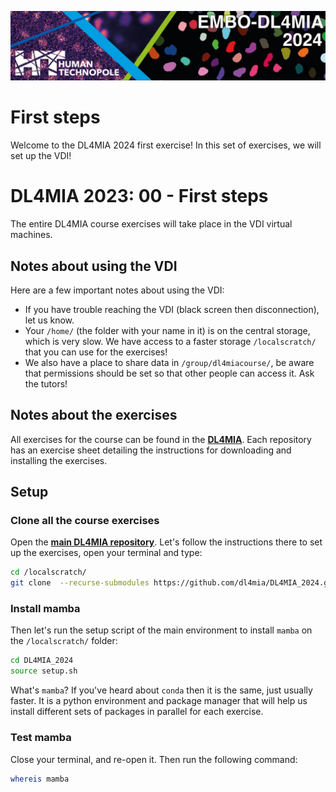 ![Banner](https://raw.githubusercontent.com/dl4mia/.github/2024/img/DL4MIA_banner_2024.png)



# First steps


Welcome to the DL4MIA 2024 first exercise! In this set of exercises, we will set up the VDI!

# DL4MIA 2023: 00 - First steps


The entire DL4MIA course exercises will take place in the VDI virtual machines. 

## Notes about using the VDI

Here are a few important notes about using the VDI:

- If you have trouble reaching the VDI (black screen then disconnection), let us know.
- Your `/home/` (the folder with your name in it) is on the central storage, which is very slow. We have access to a faster storage `/localscratch/` that you can use for the exercises!
- We also have a place to share data in `/group/dl4miacourse/`, be aware that permissions should be set so that other people can access it. Ask the tutors!


## Notes about the exercises

All exercises for the course can be found in the [**DL4MIA**](https://github.com/dl4mia/DL4MIA_2024/tree/main). Each repository has an exercise sheet detailing the instructions for downloading and installing the exercises.


## Setup


### Clone all the course exercises

Open the [**main DL4MIA repository**](https://github.com/dl4mia/DL4MIA_2024/tree/main). Let's follow the instructions there to set up the exercises,
open your terminal and type:

```bash
cd /localscratch/
git clone  --recurse-submodules https://github.com/dl4mia/DL4MIA_2024.git
```

### Install mamba

Then let's run the setup script of the main environment to install `mamba` on the `/localscratch/` folder:

```bash
cd DL4MIA_2024
source setup.sh
```

What's `mamba`? If you've heard about `conda` then it is the same, just usually faster. It is a python environment and package manager that will help us install different sets of packages in parallel for each exercise.

### Test mamba

Close your terminal, and re-open it. Then run the following command:

```bash
whereis mamba
```

